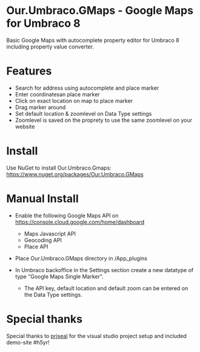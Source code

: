 # Our.Umbraco.GMaps - Google Maps for Umbraco 8
Basic Google Maps with autocomplete property editor for Umbraco 8 including property value converter.

# Features
- Search for address using autocomplete and place marker
- Enter coordinatesan place marker
- Click on exact location on map to place marker
- Drag marker around
- Set default location & zoomlevel on Data Type settings
- Zoomlevel is saved on the proprety to use the same zoomlevel on your website

# Install
Use NuGet to install Our.Umbraco.Gmaps:  
https://www.nuget.org/packages/Our.Umbraco.GMaps

# Manual Install

- Enable the following Google Maps API on https://console.cloud.google.com/home/dashboard
  - Maps Javascript API
  - Geocoding API
  - Place API

- Place Our.Umbraco.GMaps directory in /App_plugins
- In Umbraco backoffice in the Settings section create a new datatype of type "Google Maps Single Marker".
  - The API key, default location and default zoom can be entered on the Data Type settings.

# Special thanks
Special thanks to [prjseal](https://github.com/prjseal) for the visual studio project setup and included demo-site #h5yr!
